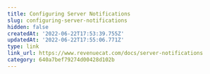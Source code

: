 ```yaml
---
title: Configuring Server Notifications
slug: configuring-server-notifications
hidden: false
createdAt: '2022-06-22T17:53:39.755Z'
updatedAt: '2022-06-22T17:55:06.771Z'
type: link
link_url: https://www.revenuecat.com/docs/server-notifications
category: 640a7bef79274d00428d102b
---
```


